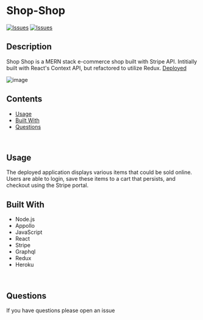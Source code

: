 # Shop-Shop

[![Issues](https://img.shields.io/github/issues/prestonrl/shop-shop)](https://github.com/prestonrl/shop-shop/issues) [![Issues](https://img.shields.io/github/contributors/prestonrl/shop-shop)](https://github.com/prestonrl/shop-shop/contributors) 

## Description

Shop Shop is a MERN stack e-commerce shop built with Stripe API. Intitially built with React's Context API, but refactored to utilize Redux. [Deployed](https://prl-shop-shop.herokuapp.com/)

![image](https://user-images.githubusercontent.com/70044796/115158197-47f20700-a04a-11eb-942e-3aab73beaffe.png)



## Contents
* [Usage](#Usage)
* [Built With](#Built-With)
* [Questions](#Questions)

<br />

## Usage
The deployed application displays various items that could be sold online. Users are able to login, save these items to a cart that persists, and checkout using the Stripe portal.

## Built With
* Node.js
* Appollo
* JavaScript
* React
* Stripe
* Graphql
* Redux
* Heroku


<br />

## Questions
If you have questions please open an issue